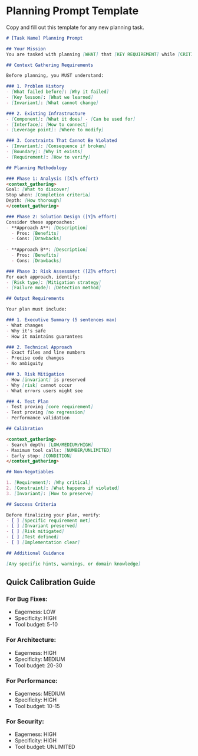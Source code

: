 # Planning Prompt Template

Copy and fill out this template for any new planning task.

```markdown
# [Task Name] Planning Prompt

## Your Mission
You are tasked with planning [WHAT] that [KEY REQUIREMENT] while [CRITICAL CONSTRAINT].

## Context Gathering Requirements

Before planning, you MUST understand:

### 1. Problem History
- [What failed before]: [Why it failed]
- [Key lesson]: [What we learned]
- [Invariant]: [What cannot change]

### 2. Existing Infrastructure
- [Component]: [What it does] - [Can be used for]
- [Interface]: [How to connect]
- [Leverage point]: [Where to modify]

### 3. Constraints That Cannot Be Violated
- [Invariant]: [Consequence if broken]
- [Boundary]: [Why it exists]
- [Requirement]: [How to verify]

## Planning Methodology

### Phase 1: Analysis ([X]% effort)
<context_gathering>
Goal: [What to discover]
Stop when: [Completion criteria]
Depth: [How thorough]
</context_gathering>

### Phase 2: Solution Design ([Y]% effort)
Consider these approaches:
- **Approach A**: [Description]
  - Pros: [Benefits]
  - Cons: [Drawbacks]
  
- **Approach B**: [Description]
  - Pros: [Benefits]
  - Cons: [Drawbacks]

### Phase 3: Risk Assessment ([Z]% effort)
For each approach, identify:
- [Risk type]: [Mitigation strategy]
- [Failure mode]: [Detection method]

## Output Requirements

Your plan must include:

### 1. Executive Summary (5 sentences max)
- What changes
- Why it's safe
- How it maintains guarantees

### 2. Technical Approach
- Exact files and line numbers
- Precise code changes
- No ambiguity

### 3. Risk Mitigation
- How [invariant] is preserved
- Why [risk] cannot occur
- What errors users might see

### 4. Test Plan
- Test proving [core requirement]
- Test proving [no regression]
- Performance validation

## Calibration

<context_gathering>
- Search depth: [LOW/MEDIUM/HIGH]
- Maximum tool calls: [NUMBER/UNLIMITED]
- Early stop: [CONDITION]
</context_gathering>

## Non-Negotiables

1. [Requirement]: [Why critical]
2. [Constraint]: [What happens if violated]
3. [Invariant]: [How to preserve]

## Success Criteria

Before finalizing your plan, verify:
- [ ] [Specific requirement met]
- [ ] [Invariant preserved]
- [ ] [Risk mitigated]
- [ ] [Test defined]
- [ ] [Implementation clear]

## Additional Guidance

[Any specific hints, warnings, or domain knowledge]
```

## Quick Calibration Guide

### For Bug Fixes:
- Eagerness: LOW
- Specificity: HIGH  
- Tool budget: 5-10

### For Architecture:
- Eagerness: HIGH
- Specificity: MEDIUM
- Tool budget: 20-30

### For Performance:
- Eagerness: MEDIUM
- Specificity: HIGH
- Tool budget: 10-15

### For Security:
- Eagerness: HIGH
- Specificity: HIGH
- Tool budget: UNLIMITED